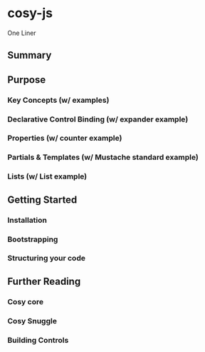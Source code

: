 cosy-js
=======

One Liner

## Summary ##

## Purpose ##

### Key Concepts (w/ examples) ###

### Declarative Control Binding (w/ expander example) ###

### Properties (w/ counter example) ###

### Partials & Templates (w/ Mustache standard example) ###

### Lists (w/ List example) ###

## Getting Started ###

### Installation ###

### Bootstrapping ###

### Structuring your code ###


## Further Reading ###

### Cosy core ###

### Cosy Snuggle ###

### Building Controls ###

